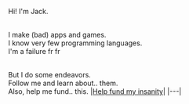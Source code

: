 Hi! I'm Jack.

<br>I make (bad) apps and games.
<br>I know very few programming languages.
<br>I'm a failure fr fr

<br>But I do some endeavors.
<br>Follow me and learn about.. them.
<br>Also, help me fund.. this. |[Help fund my insanity](https://liberapay.com/7jack443)| |---|


